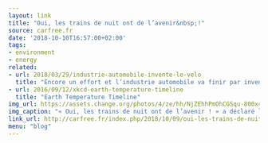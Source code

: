```yaml
---
layout: link
title: "Oui, les trains de nuit ont de l’avenir&nbsp;!"
source: carfree.fr
date: '2018-10-10T16:57:00+02:00'
tags:
- environment
- energy
related:
- url: 2018/03/29/industrie-automobile-invente-le-velo
  title: "Encore un effort et l’industrie automobile va finir par inventer le vélo"
- url: 2016/09/12/xkcd-earth-temperature-timeline
  title: "Earth Temperature Timeline"
img_url: https://assets.change.org/photos/4/ze/hh/NjZEhhPmOhCGSqu-800x450-noPad.jpg
img_caption: "« Oui, les trains de nuit ont de l’avenir ! » a déclaré la ministre des Transports Élisabeth Borne le 22 septembre, en empruntant le train de nuit Paris-Briançon."
link_url: http://carfree.fr/index.php/2018/10/09/oui-les-trains-de-nuit-ont-de-lavenir/
menu: "blog"
---
```

